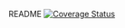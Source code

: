 README
[![Coverage Status](https://coveralls.io/repos/github/ttgtela/SwTestingAssignment/badge.svg?branch=main)](https://coveralls.io/github/ttgtela/SwTestingAssignment?branch=main)